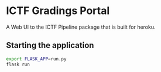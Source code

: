 # ICTF Gradings Portal

A Web UI to the ICTF Pipeline package that is built for heroku.

## Starting the application
```bash
export FLASK_APP=run.py
flask run
```
